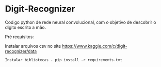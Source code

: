 # Digit-Recognizer
Codigo python de rede neural convolucional, com o objetivo de descobrir o digito escrito a mão.

Pré requisitos:

Instalar arquivos csv no site https://www.kaggle.com/c/digit-recognizer/data <br>
```
Instalar bibliotecas - pip install -r requirements.txt
```
